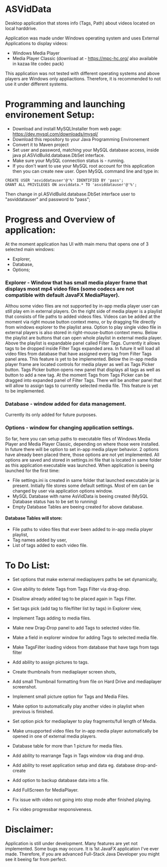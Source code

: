 # ASVidData
Desktop application that stores info (Tags, Path) about videos located on local harddrive.  

Application was made under Windows operating system and uses External Applications to display videos:
 - Windows Media Player
 - Media Player Classic (download at - https://mpc-hc.org/  also available in kazaa lite codec pack)

This application was not tested with different operating systems and above players are Windows only appliactions.
Therefore, it is recommended to not use it under different systems.

# Programming and launching environement Setup:
 - Download and install MySQLInstaller from web page: https://dev.mysql.com/downloads/mysql/
 - Download this repository to your Java Programming Environement
 - Convert it to Maven project
 - Set user and password, matching your MySQL database access, inside java pl.ASVidBuild.database.DbSet interface.
 - Make sure your MySQL connection status is - running.
 - If you don't want to use your MySQL root account for this application then you can create new user.
Open MySQL command line and type in:
```
CREATE USER 'asviddatauser'@'%' IDENTIFIED BY 'pass';
GRANT ALL PRIVILEGES ON asviddata.* TO 'asviddatauser'@'%';
```
Then change in pl.ASVidBuild.database.DbSet interface user to "asviddatauser" and password to "pass";



# Progress and Overview of application:
At the moment application has UI with main menu that opens one of 3 selected main windows:
- Explorer,
- Database,
- Options;
### Explorer - Window that has small media player frame that displays most mp4 video files (some codecs are not compatible with default JavaFX MediaPlayer).
Althou some video files are not supported by in-app media player user can still play em in external players.
On the right side of media player is a playlist that consists of  file paths to added videos files.
Videos can be added at the moment via right mouse button context menu, or by dragging file directly from windows explorer to the playlist area.
Option to play single video file in external players is also stored in right-mouse-button context menu.
Below the playlist are buttons that can open whole playlist in external media player.
Above the playlist is expandable panel called Filter Tags.
Currently it allows tags to be dropped inside Filter Tags expanded area.
In future it will load all video files from database that have assigned every tag from Filter Tags panel area. This feature is yet to be implemented.
Below the in-app media player frame are located controls for media player as well as Tags Picker button.
Tags Picker button opens new panel that displays all tags as well as button to add a new tag.
At the moment Tags from Tags Picker can be dragged into expanded panel of Filter Tags.
There will be another panel that will allow to assign tags to currently selected media file. This feature is yet to be implemented.
### Database - window added for data management.
Currently its only added for future purposes.
### Options - window for changing application settings.
So far, here you can setup paths to executable files of Windows Media Player and Media Player Classic, depending on where those were installed.
In future there will be option to set in-app media player behavior. 2 options have already been placed there, those options are not yet implemented.
All options are saved and stored in settings.ini file that is located in same folder as this application executable was launched.
When application is beeing launched for the first time:
- File settings.ini is created in same folder that launched executable jar is present. Initially file stores some default settings. Most of em can be changed by user via application options window.
- MySQL Database with name AsVidData is beeing created (MySQL Database status has to be set to running)
- Empty Database Tables are beeing created for above database.
#### Database Tables will store:
- File paths to video files that ever been added to in-app media player playlist,
- Tag names added by user,
- List of tags added to each video file.

# To Do List:
- Set options that make external mediaplayers paths be set dynamically,
- Give ability to delete Tags from Tags Filter via drag-drop.
- Disallow already added tag to be placed again in Tags Filter.
- Set tags pick (add tag to file/filter list by tags) in Explorer view,
- Implement Tags adding to media files.
- Make new Drag-Drop panel to add Tags to selected video file.
- Make a field in explorer window for adding Tags to selected media file.
- Make TagsFilter loading videos from database that have tags from tags filter
- Add ability to assign pictures to tags.
- Create thumbnails from mediaplayer screen shots,
- Add small Thumbnail formatting from file on Hard Drive and mediaplayer screenshot.
- Implement small picture option for Tags and Media Files.

- Make option to automatically play another video in playlist when previous is finished.
- Set option pick for mediaplayer to play fragments/full length of Media.
- Make unsupported video files for in-app media player automatically be opened in one of external media players.
- Database table for more than 1 picture for media files.
- Add ability to rearrange Tags in Tags window via drag and drop.
- Add ability to reset application setup and data eg. database drop-and-create
- Add option to backup database data into a file.
- Add FullScreen for MediaPlayer.
- Fix issue with video not going into stop mode after finished playing.
- Fix video progressbar responsiveness.


# Disclaimer:
Application is still under development. Many features are yet not implemented. Some bugs may occure.
It is 1st JavaFX application I've ever made. Therefore, if you are advanced Full-Stack Java Developer you might see it beeing far from perfect.






